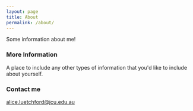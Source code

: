 ```yaml
---
layout: page
title: About
permalink: /about/
---
```


Some information about me!

### More Information

A place to include any other types of information that you'd like to include about yourself.

### Contact me

[alice.luetchford@jcu.edu.au](mailto:alice.luetchford@jcu.edu.au)
